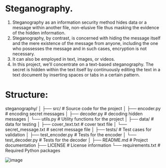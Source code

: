 # Steganography.
1) Steganography as an information security method hides data or a message within another file, non-elusive file thus masking the evidence of the hidden information. 
2) Steganography, by contrast, is concerned with hiding the message itself and the mere existence of the message from anyone, including the one who possesses the message and in such cases, encryption is not necessary. 
3) It can also be employed in text, images, or videos.
4) In this project, we'll concentrate on a text-based steganography. The secret is hidden within the text itself by continuously editing the text in a text document by inserting spaces or tabs in a certain pattern.

# Structure: 
steganography/
│
├── src/                  # Source code for the project
│   ├── encoder.py        # encoding secret messages
│   ├── decoder.py        # decoding hidden messages
│   └── utils.py          # Utility functions for the project
│
├── data/                 # data for testing
│   ├── cover_text.txt    # cover text file
│   └── secret_message.txt # secret message file
│
├── tests/                # Test cases for validation
│   ├── test_encoder.py    # Tests for the encoder
│   └── test_decoder.py    # Tests for the decoder
│
├── README.md             # Project documentation
├── LICENSE               # License information
└── requirements.txt      # Required Python packages

![image](https://github.com/user-attachments/assets/42db7087-5486-4bba-ad1b-1eed51233be1)
